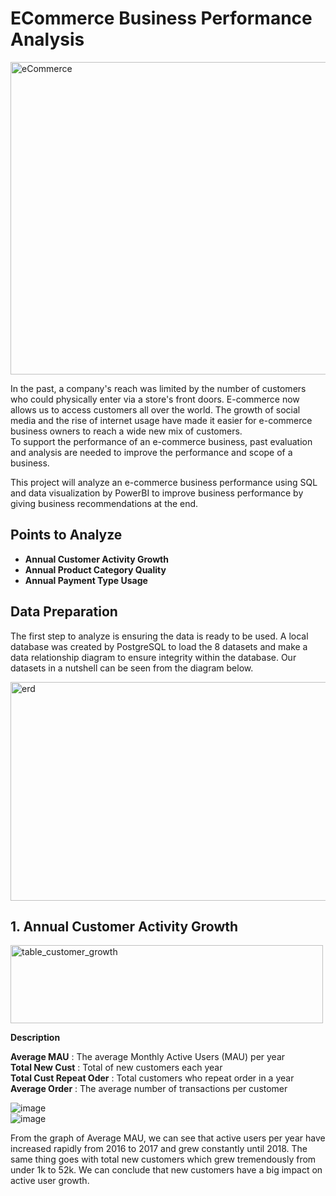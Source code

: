 # ECommerce Business Performance Analysis


<img src="https://img.freepik.com/free-vector/online-job-interview_23-2148613123.jpg?w=1060&t=st=1698482107~exp=1698482707~hmac=6166aa6c3b8096f1abab590923534e0e37b13e019ac0931e8fcb459fc371e8c6" alt="eCommerce" style="width:700px;height:500px;">


In the past, a company's reach was limited by the number of customers who could physically enter via a store's front doors. E-commerce now allows us to access customers all over the world. The growth of social media and the rise of internet usage have made it easier for e-commerce business owners to reach a wide new mix of customers.  
To support the performance of an e-commerce business, past evaluation and analysis are needed to improve the performance and scope of a business.  

This project will analyze an e-commerce business performance using SQL and data visualization by PowerBI to improve business performance by giving business recommendations at the end.  

## Points to Analyze  
- **Annual Customer Activity Growth**   
- **Annual Product Category Quality**   
- **Annual Payment Type Usage**


## Data Preparation  
The first step to analyze is ensuring the data is ready to be used. A local database was created by PostgreSQL to load the 8 datasets and make a data relationship diagram to ensure integrity within the database. Our datasets in a nutshell can be seen from the diagram below.  

<img src="https://github.com/Yunanouv/ECommerce-Business-Performance-Analysis/assets/146415555/d9c1cc82-9ca0-4caf-aa62-99b316cba894" alt="erd" style="width:600px;height:350px;">

## 1. Annual Customer Activity Growth  
<img src="https://github.com/Yunanouv/ECommerce-Business-Performance-Analysis/assets/146415555/d20bb731-ebf0-46eb-9bc3-bf7a8ad24227" alt="table_customer_growth" style="width:500px;height:125px;">  

**Description** 

**Average MAU** : The average Monthly Active Users (MAU) per year  
**Total New Cust** : Total of new customers each year   
**Total Cust Repeat Oder** : Total customers who repeat order in a year  
**Average Order** : The average number of transactions per customer  

![image](https://github.com/Yunanouv/ECommerce-Business-Performance-Analysis/assets/146415555/7c4a4398-9f79-427e-9ba4-8bd8281ddde3)  
![image](https://github.com/Yunanouv/ECommerce-Business-Performance-Analysis/assets/146415555/545cd2f9-a0cb-4491-9b87-eca0c100a9ee)  

From the graph of Average MAU, we can see that active users per year have increased rapidly from 2016 to 2017 and grew constantly until 2018. The same thing goes with total new customers which grew tremendously from under 1k to 52k. We can conclude that new customers have a big impact on active user growth.












